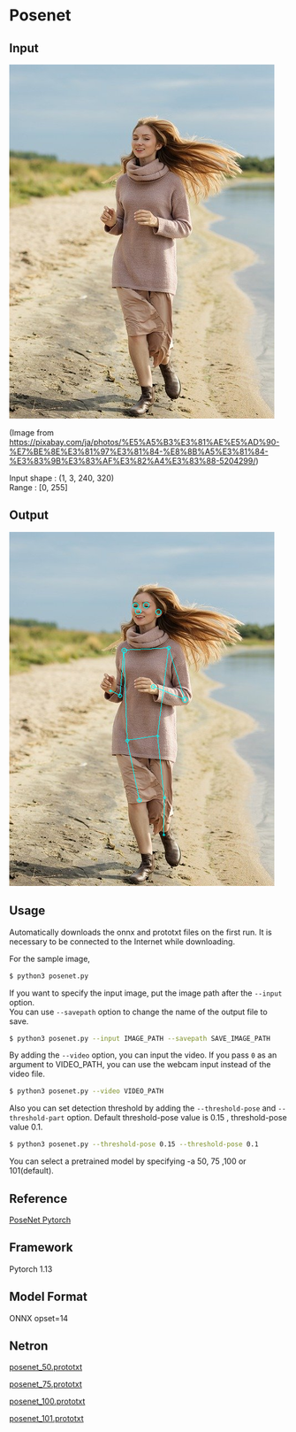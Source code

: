 # Posenet

## Input

![Input](input.jpg)

(Image from https://pixabay.com/ja/photos/%E5%A5%B3%E3%81%AE%E5%AD%90-%E7%BE%8E%E3%81%97%E3%81%84-%E8%8B%A5%E3%81%84-%E3%83%9B%E3%83%AF%E3%82%A4%E3%83%88-5204299/)

Input shape : (1, 3, 240, 320)  
Range : [0, 255]

## Output

![Output](output.png)


## Usage

Automatically downloads the onnx and prototxt files on the first run.
It is necessary to be connected to the Internet while downloading.

For the sample image,
``` bash
$ python3 posenet.py
```

If you want to specify the input image, put the image path after the `--input` option.  
You can use `--savepath` option to change the name of the output file to save.
```bash
$ python3 posenet.py --input IMAGE_PATH --savepath SAVE_IMAGE_PATH
```

By adding the `--video` option, you can input the video.
If you pass `0` as an argument to VIDEO_PATH, you can use the webcam input instead of the video file.
```bash
$ python3 posenet.py --video VIDEO_PATH
```

Also you can set detection threshold by adding the `--threshold-pose` and `--threshold-part` option.
Default threshold-pose value is 0.15 , threshold-pose value 0.1.

```bash
$ python3 posenet.py --threshold-pose 0.15 --threshold-pose 0.1
```

You can select a pretrained model by specifying -a 50, 75 ,100 or 101(default).

## Reference

[PoseNet Pytorch](https://github.com/rwightman/posenet-pytorch)

## Framework

Pytorch 1.13

## Model Format

ONNX opset=14

## Netron

[posenet_50.prototxt](https://netron.app/?url=https://storage.googleapis.com/ailia-models/posenet/posenet_50.onnx.prototxt)

[posenet_75.prototxt](https://netron.app/?url=https://storage.googleapis.com/ailia-models/posenet/posenet_75.onnx.prototxt)

[posenet_100.prototxt](https://netron.app/?url=https://storage.googleapis.com/ailia-models/posenet/posenet_100.onnx.prototxt)

[posenet_101.prototxt](https://netron.app/?url=https://storage.googleapis.com/ailia-models/posenet/posenet_101.onnx.prototxt)